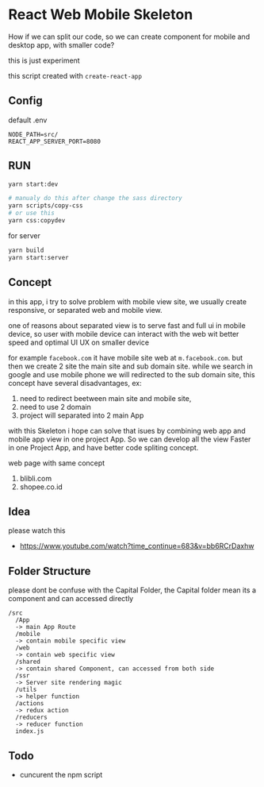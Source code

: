 # React Web Mobile Skeleton
How if we can split our code, so we can create component for mobile and desktop app, with smaller code?

this is just experiment

this script created with `create-react-app`

## Config

default .env
```
NODE_PATH=src/
REACT_APP_SERVER_PORT=8080
```

## RUN
```sh
yarn start:dev

# manualy do this after change the sass directory
yarn scripts/copy-css
# or use this
yarn css:copydev
```

for server
```sh
yarn build
yarn start:server
```

## Concept
in this app, i try to solve problem with mobile view site,
we usually create responsive, or separated web and mobile view.

one of reasons about separated view is to serve fast and full ui in mobile device,
so user with mobile device can interact with the web wit better speed and optimal UI UX on smaller device

for example `facebook.com` it have mobile site web at `m.facebook.com`.
but then we create 2 site the main site and sub domain site.
while we search in google and use mobile phone
we will redirected to the sub domain site, this concept have several disadvantages, ex:
1. need to redirect beetween main site and mobile site,
2. need to use 2 domain
3. project will separated into 2 main App

with this Skeleton i hope can solve that isues by combining web app and mobile app view in one project App.
So we can develop all the view Faster in one Project App, and have better code spliting concept.

web page with same concept
1. blibli.com
2. shopee.co.id

## Idea
please watch this
- https://www.youtube.com/watch?time_continue=683&v=bb6RCrDaxhw

## Folder Structure
please dont be confuse with the Capital Folder, the Capital folder mean its a component and can accessed directly

```
/src
  /App
  -> main App Route
  /mobile
  -> contain mobile specific view
  /web
  -> contain web specific view
  /shared
  -> contain shared Component, can accessed from both side
  /ssr
  -> Server site rendering magic
  /utils
  -> helper function
  /actions
  -> redux action
  /reducers
  -> reducer function
  index.js
```

## Todo
- cuncurent the npm script
